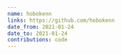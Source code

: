 ```yaml
---
name: hobokenn
links: https://github.com/hobokenn
date_from: 2021-01-24
date_to: 2021-01-24
contributions: code
---
```

